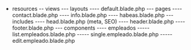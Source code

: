- resources
-- views
--- layouts
---- default.blade.php
--- pages
---- contact.blade.php
---- info.blade.php
---- habeas.blade.php
--- includes
---- head.blade.php (meta, SEO)
---- header.blade.php
---- footer.blade.php
--- components
---- empleados
----- list.empleados.blade.php
----- single.empleado.blade.php
----- edit.empleado.blade.php
